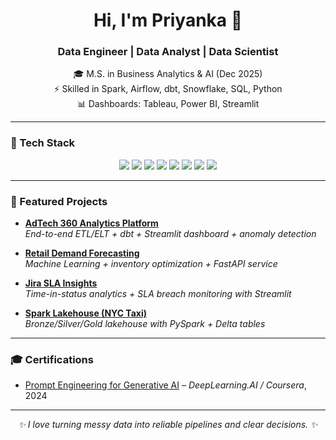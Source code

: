 <h1 align="center">Hi, I'm Priyanka 👋</h1>
<h3 align="center">Data Engineer | Data Analyst | Data Scientist</h3>

<p align="center">
🎓 M.S. in Business Analytics & AI (Dec 2025)<br>
⚡ Skilled in Spark, Airflow, dbt, Snowflake, SQL, Python<br>
📊 Dashboards: Tableau, Power BI, Streamlit  
</p>

---

### 🚀 Tech Stack  
<p align="center">
<img src="https://img.shields.io/badge/Python-3776AB?style=for-the-badge&logo=python&logoColor=white"/>
<img src="https://img.shields.io/badge/SQL-003B57?style=for-the-badge&logo=postgresql&logoColor=white"/>
<img src="https://img.shields.io/badge/Apache%20Spark-E25A1C?style=for-the-badge&logo=apachespark&logoColor=white"/>
<img src="https://img.shields.io/badge/Apache%20Airflow-017CEE?style=for-the-badge&logo=apacheairflow&logoColor=white"/>
<img src="https://img.shields.io/badge/Snowflake-29B5E8?style=for-the-badge&logo=snowflake&logoColor=white"/>
<img src="https://img.shields.io/badge/Tableau-E97627?style=for-the-badge&logo=tableau&logoColor=white"/>
<img src="https://img.shields.io/badge/Power%20BI-F2C811?style=for-the-badge&logo=powerbi&logoColor=black"/>
<img src="https://img.shields.io/badge/Streamlit-FF4B4B?style=for-the-badge&logo=streamlit&logoColor=white"/>
</p>

---

### 📌 Featured Projects  
- [**AdTech 360 Analytics Platform**](https://github.com/PriyankaKapoor/adtech-360-analytics)  
  *End-to-end ETL/ELT + dbt + Streamlit dashboard + anomaly detection*

- [**Retail Demand Forecasting**](https://github.com/PriyankaKapoor/retail-demand-forecasting)  
  *Machine Learning + inventory optimization + FastAPI service*

- [**Jira SLA Insights**](https://github.com/PriyankaKapoor/jira-sla-insights)  
  *Time-in-status analytics + SLA breach monitoring with Streamlit*

- [**Spark Lakehouse (NYC Taxi)**](https://github.com/PriyankaKapoor/spark-lakehouse-nyctaxi)  
  *Bronze/Silver/Gold lakehouse with PySpark + Delta tables*

---

### 🎓 Certifications  
- [Prompt Engineering for Generative AI](#) – *DeepLearning.AI / Coursera*, 2024  

---

<p align="center"><i>✨ I love turning messy data into reliable pipelines and clear decisions. ✨</i></p>
